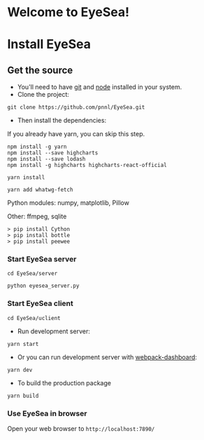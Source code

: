 # Welcome to EyeSea!
# Install EyeSea
## Get the source

* You'll need to have [git](https://git-scm.com/) and [node](https://nodejs.org/en/) installed in your system.
* Clone the project:

```
git clone https://github.com/pnnl/EyeSea.git
```

* Then install the dependencies:

If you already have yarn, you can skip this step.


```
npm install -g yarn
npm install --save highcharts
npm install --save lodash
npm install -g highcharts highcharts-react-official
```

```
yarn install
```

```
yarn add whatwg-fetch
```

Python modules:
numpy, matplotlib, Pillow

Other:
ffmpeg, sqlite

```
> pip install Cython
> pip install bottle
> pip install peewee
```


### Start EyeSea server

```
cd EyeSea/server

python eyesea_server.py 
```

### Start EyeSea client

```
cd EyeSea/uclient
```

* Run development server:

```
yarn start
```

* Or you can run development server with [webpack-dashboard](https://github.com/FormidableLabs/webpack-dashboard):

```
yarn dev
```


* To build the production package

```
yarn build
```

### Use EyeSea in browser

Open your web browser to `http://localhost:7890/`

<!--stackedit_data:
eyJoaXN0b3J5IjpbNTQ2NjMyNDgwXX0=
-->